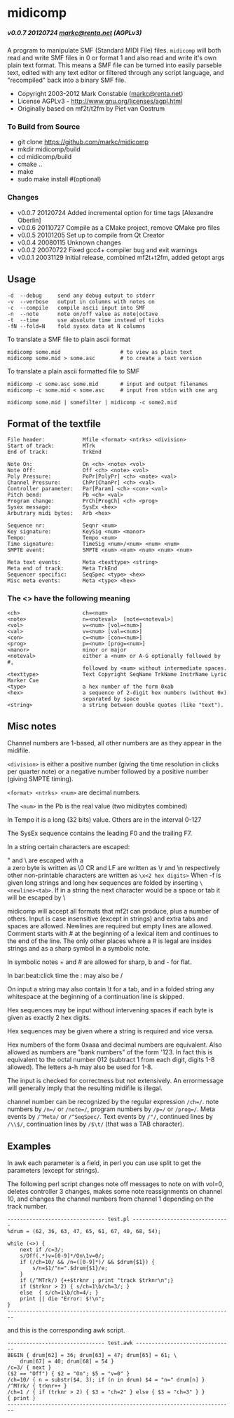# midicomp

##### v0.0.7 20120724 markc@renta.net (AGPLv3)

A program to manipulate SMF (Standard MIDI File) files. `midicomp` will
both read and write SMF files in 0 or format 1 and also read and write
it's own plain text format. This means a SMF file can be turned into
easily parseble text, edited with any text editor or filtered through
any script language, and "recompiled" back into a binary SMF file.

* Copyright 2003-2012 Mark Constable (markc@renta.net)
* License AGPLv3 - http://www.gnu.org/licenses/agpl.html
* Originally based on mf2t/t2fm by Piet van Oostrum

### To Build from Source

* git clone https://github.com/markc/midicomp
* mkdir midicomp/build
* cd midicomp/build
* cmake ..
* make
* sudo make install #(optional)

### Changes

* v0.0.7 20120724 Added incremental option for time tags [Alexandre Oberlin]
* v0.0.6 20110727 Compile as a CMake project, remove QMake pro files
* v0.0.5 20101205 Set up to compile from Qt Creator
* v0.0.4 20080115 Unknown changes
* v0.0.2 20070722 Fixed gcc4+ compiler bug and exit warnings
* v0.0.1 20031129 Initial release, combined mf2t+t2fm, added getopt args

## Usage

    -d  --debug     send any debug output to stderr
    -v  --verbose   output in columns with notes on
    -c  --compile   compile ascii input into SMF
    -n  --note      note on/off value as note|octave
    -t  --time      use absolute time instead of ticks
    -fN --fold=N    fold sysex data at N columns

To translate a SMF file to plain ascii format

    midicomp some.mid                   # to view as plain text
    midicomp some.mid > some.asc        # to create a text version

To translate a plain ascii formatted file to SMF

    midicomp -c some.asc some.mid       # input and output filenames
    midicomp -c some.mid < some.asc     # input from stdin with one arg

    midicomp some.mid | somefilter | midicomp -c some2.mid

## Format of the textfile

    File header:            Mfile <format> <ntrks> <division>
    Start of track:         MTrk
    End of track:           TrkEnd

    Note On:                On <ch> <note> <vol>
    Note Off:               Off <ch> <note> <vol>
    Poly Pressure:          PoPr[PolyPr] <ch> <note> <val>
    Channel Pressure:       ChPr[ChanPr] <ch> <val>
    Controller parameter:   Par[Param] <ch> <con> <val>
    Pitch bend:             Pb <ch> <val>
    Program change:         PrCh[ProgCh] <ch> <prog>
    Sysex message:          SysEx <hex>
    Arbutrary midi bytes:   Arb <hex>

    Sequence nr:            Seqnr <num>
    Key signature:          KeySig <num> <manor>
    Tempo:                  Tempo <num>
    Time signature:         TimeSig <num>/<num> <num> <num>
    SMPTE event:            SMPTE <num> <num> <num> <num> <num>

    Meta text events:       Meta <texttype> <string>
    Meta end of track:      Meta TrkEnd
    Sequencer specific:     SeqSpec <type> <hex>
    Misc meta events:       Meta <type> <hex>

### The <> have the following meaning

    <ch>                    ch=<num>
    <note>                  n=<noteval>  [note=<noteval>]
    <vol>                   v=<num> [vol=<num>]
    <val>                   v=<num> [val=<num>]
    <con>                   c=<num> [con=<num>]
    <prog>                  p=<num> [prog=<num>]
    <manor>                 minor or major
    <noteval>               either a <num> or A-G optionally followed by #,
                            followed by <num> without intermediate spaces.
    <texttype>              Text Copyright SeqName TrkName InstrName Lyric Marker Cue
    <type>                  a hex number of the form 0xab
    <hex>                   a sequence of 2-digit hex numbers (without 0x)
                            separated by space
    <string>                a string between double quotes (like "text").

## Misc notes

Channel numbers are 1-based, all other numbers are as they appear in the
midifile.

`<division>` is either a positive number (giving the time resolution in
clicks per quarter note) or a negative number followed by a positive
number (giving SMPTE timing).

`<format> <ntrks> <num>` are decimal numbers.

The `<num>` in the Pb is the real value (two midibytes combined)

In Tempo it is a long (32 bits) value. Others are in the interval 0-127

The SysEx sequence contains the leading F0 and the trailing F7.

In a string certain characters are escaped:

" and \ are escaped with a \
a zero byte is written as \0
CR and LF are written as \r and \n respectively
other non-printable characters are written as `\x<2 hex digits>`
When -f is given long strings and long hex sequences are folded by inserting
`\<newline><tab>`. If in a string the next character would be a space or
tab it will be escaped by \

midicomp will accept all formats that mf2t can produce, plus a number of
others. Input is case insensitive (except in strings) and extra tabs and
spaces are allowed. Newlines are required but empty lines are allowed.
Comment starts with # at the beginning of a lexical item and continues
to the end of the line. The only other places where a # is legal are
insides strings and as a sharp symbol in a symbolic note.

In symbolic notes + and # are allowed for sharp, b and - for flat.

In bar:beat:click time the : may also be /

On input a string may also contain \t for a tab, and in a folded
string any whitespace at the beginning of a continuation line is skipped.

Hex sequences may be input without intervening spaces if each byte is
given as exactly 2 hex digits.

Hex sequences may be given where a string is required and vice versa.

Hex numbers of the form 0xaaa and decimal numbers are equivalent.
Also allowed as numbers are "bank numbers" of the form '123. In fact
this is equivalent to the octal number 012 (subtract 1 from each
digit, digits 1-8 allowed). The letters a-h may also be used for 1-8.

The input is checked for correctness but not extensively. An
errormessage will generally imply that the resulting midifile is illegal.

channel number can be recognized by the regular expression `/ch=/`.
note numbers by `/n=/` or `/note=/`, program numbers by `/p=/` or `/prog=/`.
Meta events by `/^Meta/` or `/^SeqSpec/`.
Text events by `/"/`, continued lines by `/\\$/`, continuation lines by `/$\t/`
(that was a TAB character).

## Examples

In awk each parameter is a field, in perl you can use split to get the
parameters (except for strings).

The following perl script changes note off messages to note on with
vol=0, deletes controller 3 changes, makes some note reassignments on
channel 10, and changes the channel numbers from channel 1 depending
on the track number.

    ------------------------------- test.pl -------------------------------
    %drum = (62, 36, 63, 47, 65, 61, 67, 40, 68, 54);

    while (<>) {
        next if /c=3/;
        s/Off(.*)v=[0-9]*/On\1v=0/;
        if (/ch=10/ && /n=([0-9]*)/ && $drum{$1}) {
            s/n=$1/"n=".$drum{$1}/e;
        }
        if (/^MTrk/) {++$trknr ; print "track $trknr\n";}
        if ($trknr > 2) { s/ch=1\b/ch=3/; }
        else  { s/ch=1\b/ch=4/; }
        print || die "Error: $!\n";
    }
    ------------------------------------------------------------------------

and this is the corresponding awk script.

    ------------------------------- test.awk -------------------------------
    BEGIN { drum[62] = 36; drum[63] = 47; drum[65] = 61; \
        drum[67] = 40; drum[68] = 54 }
    /c=3/ { next }
    ($2 == "Off") { $2 = "On"; $5 = "v=0" }
    /ch=10/ { n = substr($4, 3); if (n in drum) $4 = "n=" drum[n] }
    /^MTrk/ { trknr++ }
    /ch=1 / { if (trknr > 2) { $3 = "ch=2" } else { $3 = "ch=3" } }
    { print }
    ------------------------------------------------------------------------
